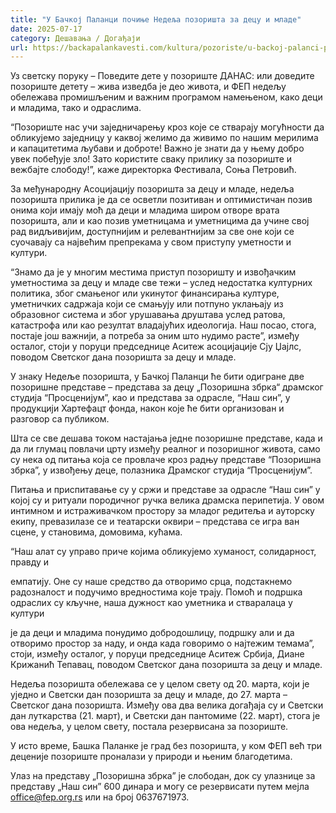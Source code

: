 ```yaml
---
title: "У Бачкој Паланци почиње Недеља позоришта за децу и младе"
date: 2025-07-17
category: Дешавања / Догађаји
url: https://backapalankavesti.com/kultura/pozoriste/u-backoj-palanci-pocinje-nedelja-pozorista-za-decu-i-mlade/
---
```


Уз светску поруку – Поведите дете у позориште ДАНАС: или доведите позориште детету – жива изведба је део живота, и ФЕП недељу обележава промишљеним и важним програмом намењеном, како деци и младима, тако и одраслима.

“Позориште нас учи заједничарењу кроз које се стварају могућности да обликујемо заједницу у каквој желимо да живимо по нашим мерилима и капацитетима љубави и доброте! Важно је знати да у њему добро увек побеђује зло! Зато користите сваку прилику за позориште и вежбајте слободу!”, каже директорка Фестивала, Соња Петровић.

За међународну Асоцијацију позоришта за децу и младе, недеља позоришта прилика је да се осветли позитиван и оптимистичан позив онима који имају моћ да деци и младима широм отворе врата позоришта, али и као позив уметницама и уметницима да учине свој рад видљивијим, доступнијим и релевантнијим за све оне који се суочавају са највећим препрекама у свом приступу уметности и култури.

“Знамо да је у многим местима приступ позоришту и извођачким уметностима за децу и младе све тежи – услед недостатка културних политика, због смањеног или укинутог финансирања културе, уметничких садржаја који се смањују или потпуно уклањају из образовног система и због урушавања друштава услед ратова, катастрофа или као резултат владајућих идеологија. Наш посао, стога, постаје још важнији, а потреба за оним што нудимо расте”, између осталог, стоји у поруци председнице Аситеж асоцијације Сју Џајлс, поводом Светског дана позоришта за децу и младе.

У знаку Недеље позоришта, у Бачкој Паланци ће бити одигране две позоришне представе – представа за децу „Позоришна збрка“ драмског студија “Просценијум”, као и представа за одрасле, “Наш син”, у продукцији Хартефацт фонда, након које ће бити организован и разговор са публиком.

Шта се све дешава током настајања једне позоришне представе, када и да ли глумац повлачи црту између реалног и позоришног живота, само су нека од питања која се провлаче кроз радњу представе “Позоришна збрка”, у извођењу деце, полазника Драмског студија “Просценијум”.

Питања и приспитавање су у сржи и представе за одрасле “Наш син” у којој су и ритуали породичног ручка велика драмска перипетија. У овом интимном и истраживачком простору за младог редитеља и ауторску екипу, превазилазе се и театарски оквири – представа се игра ван сцене, у становима, домовима, кућама.

“Наш алат су управо приче којима обликујемо хуманост, солидарност, правду и

емпатију. Оне су наше средство да отворимо срца, подстакнемо радозналост и подучимо вредностима које трају. Помоћ и подршка одраслих су кључне, наша дужност као уметника и стваралаца у култури

је да деци и младима понудимо добродошлицу, подршку али и да отворимо простор за наду, и онда када говоримо о најтежим темама”, стоји, између осталог, у поруци председнице Аситеж Србија, Диане Крижанић Тепавац, поводом Светског дана позоришта за децу и младе.

Недеља позоришта обележава се у целом свету од 20. марта, који је уједно и Светски дан позоришта за децу и младе, до 27. марта – Светског дана позоришта. Између ова два велика догађаја су и Светски дан луткарства (21. март), и Светски дан пантомиме (22. март), стога је ова недеља, у целом свету, постала резервисана за позориште.

У исто време, Башка Паланке је град без позоришта, у ком ФЕП већ три деценије позориште проналази у природи и њеним благодетима.

Улаз на представу „Позоришна збрка” је слободан, док су улазнице за представу „Наш син” 600 динара и могу се резервисати путем мејла office@fep.org.rs или на број 0637671973.

